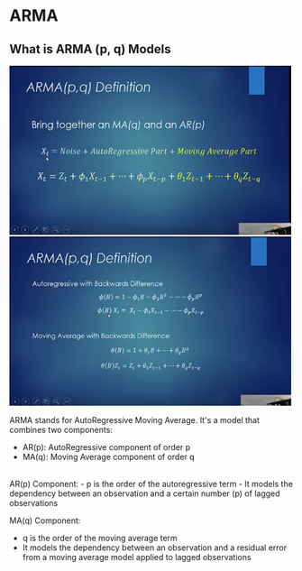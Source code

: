 # ARMA

## What is ARMA (p, q) Models
<img src="images/arma_definition.png?" width="500" height="300"/>
<img src="images/arma_definition_2.png?" width="500" height="300"/>

ARMA stands for AutoRegressive Moving Average. It's a model that combines two components: 
- AR(p): AutoRegressive component of order p
- MA(q): Moving Average component of order q
<br /> 
AR(p) Component:  
- p is the order of the autoregressive term
- It models the dependency between an observation and a certain number (p) of lagged observations

MA(q) Component:  
- q is the order of the moving average term
- It models the dependency between an observation and a residual error from a moving average model applied to lagged observations



